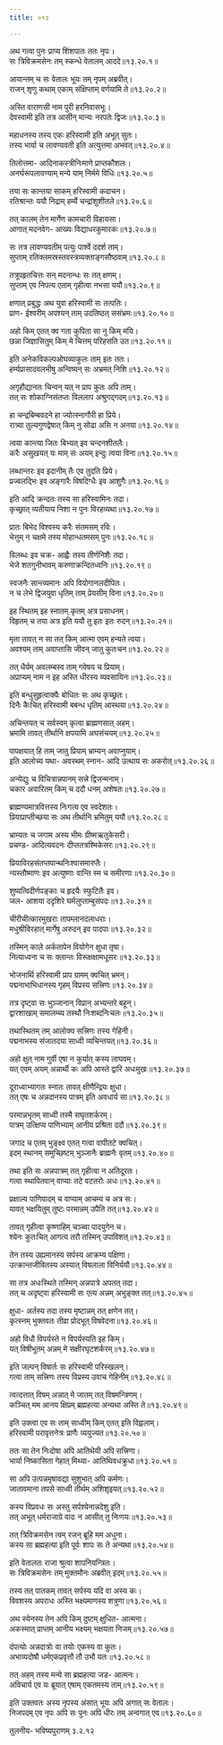 ```yaml
---
title: ०१३

---
```

  
  
अथ गत्वा पुनः प्राप्य शिंशपातः ततः नृपः।  
सः त्रिविक्रमसेनः तम् स्कन्धे वेतालम् आददे॥१३.२०.१॥  
  
आयान्तम् च सः वेतालः भूयः तम् नृपम् अब्रवीत्।  
राजन् शृणु कथाम् एकाम् संक्षिप्ताम् वर्णयामि ते॥१३.२०.२॥  
  
अस्ति वाराणसी नाम पुरी हरनिवासभूः।  
देवस्वामी इति तत्र आसीन् मान्यः नरपतेः द्विजः॥१३.२०.३॥  
  
महाधनस्य तस्य एकः हरिस्वामी इति अभूत् सुतः।  
तस्य भार्या च लावण्यवती इति अत्युत्तमा अभवत्॥१३.२०.४॥  
  
तिलोत्तमा- आदिनाकस्त्रीनिःमाणे प्राप्तकौशलः।  
अनर्घरूपलावण्याम् मन्ये याम् निर्ममे विधिः॥१३.२०.५॥  
  
तया सः कान्तया साकम् हरिस्वामी कदाचन।  
रतिश्रान्तः ययौ निद्राम् हर्म्ये चन्द्रांशुशीतले॥१३.२०.६॥  
  
तत् कालम् तेन मार्गेण कामचारी विहायसा।  
आगात् मदनवेग- आख्यः विद्याधरकुमारकः॥१३.२०.७॥  
  
सः तत्र लावण्यवतीम् पत्युः पार्श्वे ददर्श ताम्।  
सुप्ताम् रतिक्लमस्रस्तवस्त्रव्यक्ताङ्गसौष्ठवाम्॥१३.२०.८॥  
  
तत्रूपहृतचित्तः सन् मदनान्धः सः तत् क्षणम्।  
सुप्ताम् एव निपत्य एताम् गृहीत्वा नभसा ययौ॥१३.२०.९॥  
  
क्षणात् प्रबुद्धः अथ युवा हरिस्वामी सः तत्पतिः।  
प्राण- ईश्वरीम् अपश्यन् ताम् उदतिष्ठत् ससंभ्रमः॥१३.२०.१०॥  
  
अहो किम् एतत् क्व गता कुपिता सा नु किम् मयि।  
छन्ना जिज्ञासितुम् किम् मे चित्तम् परिहसति उत॥१३.२०.११॥  
  
इति अनेकविकल्पओघव्याकुलः ताम् इतः ततः।  
हर्म्यप्रासादवलभीषु अन्विष्यन् सः अभ्रमत् निशि॥१३.२०.१२॥  
  
अगृहौद्यानतः चिन्वन् यत् न प्राप कुतः अपि ताम्।  
तत् सः शोकाग्निसंतप्तः विललाप अश्रुगद्गदम्॥१३.२०.१३॥  
  
हा चन्द्रबिम्बवदने हा ज्योत्स्नागौरी हा प्रिये।  
रात्र्या तुल्यगुणद्वेषात् किम् नु सोढा असि न अनया॥१३.२०.१४॥  
  
त्वया कान्त्या जितः बिभ्यत् इव चन्दनशीतलैः।  
करैः असुखयत् यः माम् सः अयम् इन्दुः त्वया विना॥१३.२०.१५॥  
  
लब्धान्तरः इव इदानीम् तैः एव तुदति प्रिये।  
प्रज्वलद्भिः इव अङ्गारैः विषदिग्धैः इव आशुगैः॥१३.२०.१६॥  
  
इति आदि क्रन्दतः तस्य सा हरिस्वामिनः तदा।  
कृच्छ्रात् व्यतीयाय निशा न पुनः विरहव्यथा॥१३.२०.१७॥  
  
प्रातः बिभेद विश्वस्य करैः संतमसम् रविः।  
भेत्तुम् न चक्षमे तस्य मोहान्धतमसम् पुनः॥१३.२०.१८॥  
  
विलब्धः इव चक्र- आह्वैः तस्य तीर्णनिशैः तदा।  
भेजे शतगुनीभावम् करुणाक्रन्दितध्वनिः॥१३.२०.१९॥  
  
स्वजनैः सान्त्व्यमानः अपि वियोगानलदीपितः।  
न च लेभे द्विजयुवा धृतिम् ताम् प्रेयसीम् विना॥१३.२०.२०॥  
  
इह स्थितम् इह स्नातम् कृतम् अत्र प्रसाधनम्।  
विहृतम् च तया अत्र इति ययौ तु इतः इतः रुदन्॥१३.२०.२१॥  
  
मृता तावत् न सा तत् किम् आत्मा एवम् हन्यते त्वया।  
अवश्यम् ताम् अवाप्तासि जीवन् जातु कुतःचन॥१३.२०.२२॥  
  
तत् धैर्यम् अवलम्बस्व ताम् गवेषय च प्रियाम्।  
अप्राप्यम् नाम न इह अस्ति धीरस्य व्यवसायिनः॥१३.२०.२३॥  
  
इति बन्धुसुहृत्वाक्यैः बोधितः सः अथ कृच्छ्रतः।  
दिनैः कैःचित् हरिस्वामी बबन्ध धृतिम् आस्थया॥१३.२०.२४॥  
  
अचिन्तयत् च सर्वस्वम् कृत्वा ब्राह्मणसात् अहम्।  
भ्रमामि तावत् तीर्थानि क्षपयामि अघसंचयम्॥१३.२०.२५॥  
  
पापक्षयात् हि ताम् जातु प्रियाम् भ्राम्यन् अवाप्नुयाम्।  
इति आलोच्य यथा- अवस्थम् स्नान- आदि उत्थाय सः अकरोत्॥१३.२०.२६॥  
  
अन्येद्युः च विचित्रान्नपानम् सत्त्रे द्विजन्मनाम्।  
चकार अवारितम् किम् च ददौ धनम् अशेषतः॥१३.२०.२७॥  
  
ब्राह्मण्यमात्रवित्तस्य निःगत्य एव स्वदेशतः।  
प्रियाप्राप्तीच्छया सः अथ तीर्थानि भ्रमितुम् ययौ॥१३.२०.२८॥  
  
भ्राम्यतः च जगाम अस्य भीमः ग्रीष्मऋतुकेसरी।  
प्रचण्ड- आदित्यवदनः दीप्ततत्रश्मिकेसरः॥१३.२०.२९॥  
  
प्रियाविरहसंतप्तपान्थनिःश्वासमारुतैः।  
न्यस्तौष्माणः इव अत्युष्णाः वान्ति स्म च समीरणाः॥१३.२०.३०॥  
  
शुष्यत्विदीर्णपङ्काः च हृदयैः स्फुटितैः इव।  
जल- आशया ददृशिरे घर्मलुप्ताम्बुसंपदः॥१३.२०.३१॥  
  
चीरीचीत्कारमुखराः तापम्लानदलाधराः।  
मधुश्रीविरहात् मार्गेषु अरुदन् इव पादपाः॥१३.२०.३२॥  
  
तस्मिन् काले अर्कतापेन वियोगेन क्षुधा तृषा।  
नित्याध्वना च सः क्लान्तः विरूक्षक्षामधूसरः॥१३.२०.३३॥  
  
भोजनार्थि हरिस्वामी प्राप ग्रामम् क्वचित् भ्रमन्।  
पद्मनाभाभिधानस्य गृहम् विप्रस्य सत्त्रिणः॥१३.२०.३४॥  
  
तत्र दृष्ट्वा सः भुञ्जानान् विप्रान् अभ्यन्तरे बहून्।  
द्वारशाखाम् समालम्ब्य तस्थौ निःशब्दनिःचलः॥१३.२०.३५॥  
  
तथास्थितम् तम् आलोक्य सत्त्रिणः तस्य गेहिनी।  
पद्मनाभस्य संजातदया साध्वी व्यचिन्तयत्॥१३.२०.३६॥  
  
अहो क्षुत् नाम गुर्वी एषा न कुर्यात् कस्य लाघवम्।  
यत् एवम् अयम् अन्नार्थी कः अपि आस्ते द्वारि अधःमुखः॥१३.२०.३७॥  
  
दूराध्वाभ्यागतः स्नातः तावत् क्षीणैन्द्रियः क्षुधा।  
तत् एषः च अन्नदानस्य पात्रम् इति अवधार्य सा॥१३.२०.३८॥  
  
परमान्नभृतम् साध्वी तस्मै सघृतशर्करम्।  
पात्रम् उत्क्षिप्य पाणिभ्याम् आनीय प्रश्रिता ददौ॥१३.२०.३९॥  
  
  
जगाद च एतम् भुङ्क्ष्व एतत् गत्वा वापीतटे क्वचित्।  
इदम् स्थानम् समुच्छिष्टम् भुञ्जानैः ब्राह्मनैः वृतम्॥१३.२०.४०॥  
  
तथा इति सः अन्नपात्रम् तत् गृहीत्वा न अतिदूरतः।  
गत्वा स्थापितवान् वाप्याः तटे वटतरोः अधः॥१३.२०.४१॥  
  
प्रक्षाल्य पाणिपादम् च वाप्याम् आचम्य च अत्र सः।  
यावत् भक्षयितुम् तुष्टः परमान्नम् उपैति तत्॥१३.२०.४२॥  
  
तावत् गृहीत्वा कृष्णाहिम् चञ्च्वा पादयुगेन च।  
श्येनः कुतःचित् आगत्य तरौ तस्मिन् उपाविशत्॥१३.२०.४३॥  
  
तेन तस्य उह्यमानस्य सर्पस्य आक्रम्य पक्षिणा।  
उत्क्रान्तजीवितस्य अस्यात् विषलाला विनिर्ययौ॥१३.२०.४४॥  
  
सा तत्र अधःस्थिते तस्मिन् अन्नपात्रे अपतत् तदा।  
तत् च अदृष्ट्वा हरिस्वामी सः एत्य अन्नम् अभुङ्क्त तत्॥१३.२०.४५॥  
  
क्षुधा- अर्तस्य तदा तस्य मृष्टान्नम् तत् क्षणेन तत्।  
कृत्स्नम् भुक्तवतः तीव्रा प्रोदभूत् विषवेदना॥१३.२०.४६॥  
  
अहो विधौ विपर्यस्ते न विपर्यस्यति इह किम्।  
यत् विषीभूतम् अन्नम् मे सक्षीरघृटशर्करम्॥१३.२०.४७॥  
  
इति जल्पन् विषार्तः सः हरिस्वामी परिस्खलन्।  
गत्वा ताम् सत्त्रिणः तस्य विप्रस्य उवाच गेहिनीम्॥१३.२०.४८॥  
  
त्वत्दत्तात् विषम् अन्नात् मे जातम् तत् विषमन्त्रिणम्।  
कञ्चित् मम आनय क्षिप्रम् ब्रह्महत्या अन्यथा अस्ति ते॥१३.२०.४९॥  
  
इति उक्त्वा एव सः ताम् साध्वीम् किम् एतत् इति विह्वलाम्।  
हरिस्वामी परावृत्तनेत्रः प्राणैः व्ययुज्यत॥१३.२०.५०॥  
  
ततः सा तेन निःदोषा अपि आतिथेयी अपि सत्त्रिणा।  
भार्या निष्कासिता गेहात् मिथ्या- आतिथिवधक्रुधा॥१३.२०.५१॥  
  
सा अपि उत्पन्नमृषावद्या सुशुभात् अपि कर्मणः।  
जातावमाना तपसे साध्वी तीर्थम् अशिशृइयत्॥१३.२०.५२॥  
  
कस्य विप्रवधः सः अस्तु सर्पश्येनान्नदेशु इति।  
तत् अभूत् धर्मराजाग्रे वादः न आसीत् तु निःणयः॥१३.२०.५३॥  
  
तत् त्रिविक्रमसेन त्वम् रजन् ब्रूहि मम अधुना।  
कस्य सा ब्रह्महत्या इति पूर्वः शापः सः ते अन्यथा॥१३.२०.५४॥  
  
इति वेतालतः राजा श्रुत्वा शापनियन्त्रितः।  
सः त्रिविक्रमसेनः तम् मुक्तमौनः अब्रवीत् इदम्॥१३.२०.५५॥  
  
तस्य तत् पातकम् तावत् सर्पस्य यदि वा अस्य कः।  
विवशस्य अपराधः अस्ति भक्ष्यमाणस्य शत्रुणा॥१३.२०.५६॥  
  
अथ स्येनस्य तेन अपि किम् दुष्टम् क्षुधित- आत्मना।  
अकस्मात् प्राप्तम् आनीय भक्ष्यम् भक्षयता निजम्॥१३.२०.५७॥  
  
दंपत्योः अन्नदात्रोः वा तयोः एकस्य वा कुतः।  
अभाव्यदोषौ धर्मएकप्रवृत्तौ तौ उभौ यतः॥१३.२०.५८॥  
  
तत् अहम् तस्य मन्ये सा ब्रह्महत्या जड- आत्मनः।  
अविचार्य एव यः ब्रूयात् एषाम् एकतमस्य ताम्॥१३.२०.५९॥  
  
इति उक्तवतः अस्य नृपस्य अंसात् भूयः अपि अगात् सः वेतालः।  
निजपदम् एव नृपः अपि सः पुनः अपि धीरः तम् अन्वगात् एव॥१३.२०.६०॥  
  
तुलनीय- भविष्यपुराणम् ३.२.१२